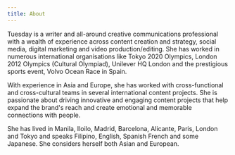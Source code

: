 ```yaml
---
title: About
---
```


Tuesday is a writer and all-around creative communications professional with a wealth of experience across content creation and strategy, social media, digital marketing and video production/editing. She has worked in numerous international organisations like Tokyo 2020 Olympics, London 2012 Olympics (Cultural Olympiad), Unilever HQ London and the prestigious sports event, Volvo Ocean Race in Spain.

With experience in Asia and Europe, she has worked with cross-functional and cross-cultural teams in several international content projects. She is passionate about driving innovative and engaging content projects that help expand the brand's reach and create emotional and memorable connections with people.

She has lived in Manila, Iloilo, Madrid, Barcelona, Alicante, Paris, London and Tokyo and speaks Filipino, English, Spanish French and some Japanese. She considers herself both Asian and European.
